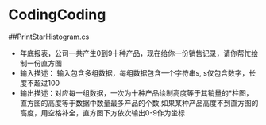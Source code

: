 # CodingCoding
##PrintStarHistogram.cs
+ 年底报表，公司一共产生0到9十种产品，现在给你一份销售记录，请你帮忙绘制一份直方图
+ 输入描述： 输入包含多组数据，每组数据包含一个字符串s, s仅包含数字，长度不超过100
+ 输出描述：对应每一组数据，一次为十种产品绘制高度等于其销量的*柱图，直方图的高度等于数据中数量最多产品的个数,如果某种产品高度不到直方图的高度，用空格补全，直方图下方依次输出0-9作为坐标

